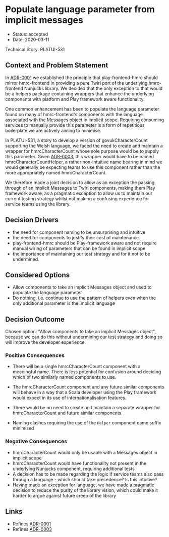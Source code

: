 # Populate language parameter from implicit messages

* Status: accepted
* Date: 2020-03-11

Technical Story: PLATUI-531

## Context and Problem Statement

In [ADR-0001](0001-play-frontend-hmrc-mirrors-hmrc-frontend.md) we established
the principle that play-frontend-hmrc should mirror hmrc-frontend
in providing a pure Twirl port of the underlying hmrc-frontend Nunjucks library. We decided that the only
exception to that would be a helpers package containing wrappers that enhance the underlying components with
platform and Play framework aware functionality.

One common enhancement has been to populate the language parameter found on many of hmrc-frontend's
components with the language associated with the Messages object in implicit scope. Requiring consuming
services to manually provide this parameter is a form of repetitious boilerplate we are actively
aiming to minimise.

In PLATUI-531, a story to develop a version of govukCharacterCount supporting the Welsh
language, we faced the need to create and maintain a wrapper for hmrcCharacterCount whose sole purpose would be to supply
this parameter. Given [ADR-0003](0003-use-the-suffix-helpers-for-helper-components.md), this wrapper would have to be named
hmrcCharacterCountHelper, a rather non-intuitive name bearing in mind we would generally be expecting
teams to use this component rather than the more appropriately named hmrcCharacterCount.

We therefore made a joint decision to allow as an exception the passing through of an implicit Messages to Twirl
components, making them Play framework aware, as a pragmatic exception to allow us to maintain our current testing
strategy whilst not making a confusing experience for service teams using the library.

## Decision Drivers

* the need for component naming to be unsurprising and intuitive
* the need for components to justify their cost of maintenance
* play-frontend-hmrc should be Play-framework aware and not require manual wiring of parameters
that can be found in implicit scope
* the importance of maintaining our test strategy and for it not to be undermined.

## Considered Options

* Allow components to take an implicit Messages object and used to populate the language parameter
* Do nothing, i.e. continue to use the pattern of helpers even when the only additional parameter
is the implicit language

## Decision Outcome

Chosen option: "Allow components to take an implicit Messages object", because we can do this without
undermining our test strategy and doing so will improve the developer experience.

### Positive Consequences

* There will be a single hmrcCharacterCount component with a meaningful name. There is less potential for confusion around deciding which of two similarly named components to use. 
* The hmrcCharacterCount component and any future similar components will behave in a way that a Scala developer using the Play framework would expect in its use of internationalisation features.

* There would be no need to create and maintain a separate wrapper for hmrcCharacterCount and
future similar components.
* Naming clashes requiring the use of the `Helper` component name suffix minimised

### Negative Consequences

* hmrcCharacterCount would only be usable with a Messages object in implicit scope
* hmrcCharacterCount would have functionality not present in the underlying Nunjucks component,
requiring additional tests
* A decision has to be made regarding the logic if service teams also pass through a language -
which should take precedence? Is this intuitive?
* Having made an exception for language, we have made a pragmatic decision to reduce the purity
of the library vision, which could make it harder to argue against future creep of the library

## Links

* Refines [ADR-0001](0001-play-frontend-hmrc-mirrors-hmrc-frontend.md)
* Refines [ADR-0003](0003-use-the-suffix-helpers-for-helper-components.md)
